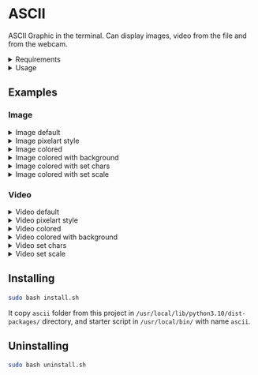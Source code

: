 # ASCII

ASCII Graphic in the terminal.
Can display images, video from the file and from the webcam.

<details>
  <summary>Requirements</summary>

Python3 with OpenCV and Numba
```bash
pip3 install --upgrade numba opencv-python
```
</details>

<details>
  <summary>Usage</summary>

 ```bash
usage: ascii [-h] [-s SCALE] [-ch CHARS] [-c | -b | -p] path

positional arguments:
  path                  Path to file, 0 for webcam video

options:
  -h, --help            show this help message and exit
  -s SCALE, --scale SCALE
                        Scale, default 70
  -ch CHARS, --chars CHARS
                        Chars
  -c, --colored         Colored, default false
  -b, --bg              Black background with colored image, default false
  -p, --pixelart        Pixelart style, default false

 ```
</details>


## Examples
### Image

<details>
  <summary>Image default</summary>

![image_default.png](screenshots/image_default.png)
</details>
<details>
  <summary>Image pixelart style</summary>

![image_pixel.png](screenshots/image_pixel.png)
</details>
<details>
  <summary>Image colored</summary>

![image_color.png](screenshots/image_color.png)
</details>
<details>
  <summary>Image colored with background</summary>

![image_bg.png](screenshots/image_bg.png)
</details>
<details>
  <summary>Image colored with set chars</summary>

![imaje_set_chars.png](screenshots/imaje_set_chars.png)
</details>
<details>
  <summary>Image colored with set scale</summary>

![image_set_scale.png](screenshots/image_set_scale.png)
</details>

### Video
<details>
  <summary>Video default</summary>

![video_default.gif](screenshots/video_default.gif)
</details>
<details>
  <summary>Video pixelart style</summary>

![video_pixel.gif](screenshots/video_pixel.gif)
</details>
<details>
  <summary>Video colored</summary>

![video_colored.gif](screenshots/video_color.gif)
</details>
<details>
  <summary>Video colored with background</summary>

![video_bg.gif](screenshots/video_bg.gif)
</details>
<details>
  <summary>Video set chars</summary>

![video_chars.gif](screenshots/video_chars.gif)
</details>
<details>
  <summary>Video set scale</summary>

![video_colored_set_scale.gif](screenshots/video_colored_set_scale.gif)
</details>

## Installing
```bash
sudo bash install.sh
```
It copy `ascii` folder from this project in `/usr/local/lib/python3.10/dist-packages/` directory,
and starter script in `/usr/local/bin/` with name `ascii`.
## Uninstalling
```bash
sudo bash uninstall.sh
```
